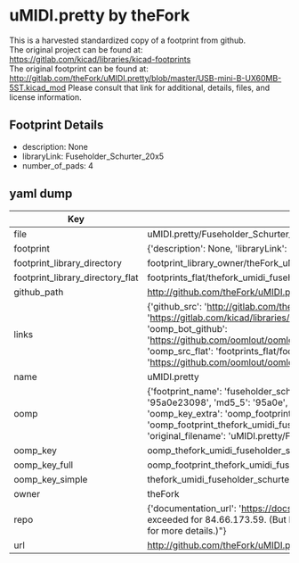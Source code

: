 # uMIDI.pretty by theFork  
This is a harvested standardized copy of a footprint from github.  
The original project can be found at:  
https://gitlab.com/kicad/libraries/kicad-footprints  
The original footprint can be found at:
http://gitlab.com/theFork/uMIDI.pretty/blob/master/USB-mini-B-UX60MB-5ST.kicad_mod
Please consult that link for additional, details, files, and license information.  
## Footprint Details
* description: None  
* libraryLink: Fuseholder_Schurter_20x5  
* number_of_pads: 4  
## yaml dump  
| Key | Value |  
| --- | --- |  
| file | uMIDI.pretty/Fuseholder_Schurter_20x5.kicad_mod |  
| footprint | {'description': None, 'libraryLink': 'Fuseholder_Schurter_20x5', 'number_of_pads': 4} |  
| footprint_library_directory | footprint_library_owner/theFork_uMIDI.pretty |  
| footprint_library_directory_flat | footprints_flat/thefork_umidi_fuseholder_schurter_20x5/working |  
| github_path | http://github.com/theFork/uMIDI.pretty/blob/master/Fuseholder_Schurter_20x5.kicad_mod |  
| links | {'github_src': 'http://gitlab.com/theFork/uMIDI.pretty/blob/master/USB-mini-B-UX60MB-5ST.kicad_mod', 'github_src_repo': 'https://gitlab.com/kicad/libraries/kicad-footprints', 'oomp_bot': 'footprints/thefork_umidi_fuseholder_schurter_20x5/working', 'oomp_bot_github': 'https://github.com/oomlout/oomlout_oomp_footprint_bot/tree/main/footprints/thefork_umidi_fuseholder_schurter_20x5/working', 'oomp_src_flat': 'footprints_flat/footprints_flat/thefork_umidi_fuseholder_schurter_20x5/working', 'oomp_src_flat_github': 'https://github.com/oomlout/oomlout_oomp_footprint_src/tree/main/footprints_flat/thefork_umidi_fuseholder_schurter_20x5/working'} |  
| name | uMIDI.pretty |  
| oomp | {'footprint_name': 'fuseholder_schurter_20x5', 'library_name': 'umidi', 'md5': '95a0e23098d5e07829014f236e8a3fb4', 'md5_10': '95a0e23098', 'md5_5': '95a0e', 'md5_6': '95a0e2', 'oomp_key': 'oomp_thefork_umidi_fuseholder_schurter_20x5', 'oomp_key_extra': 'oomp_footprint_thefork_umidi_fuseholder_schurter_20x5', 'oomp_key_full': 'oomp_footprint_thefork_umidi_fuseholder_schurter_20x5_95a0e2', 'oomp_key_simple': 'thefork_umidi_fuseholder_schurter_20x5', 'original_filename': 'uMIDI.pretty/Fuseholder_Schurter_20x5.kicad_mod', 'owner_name': 'thefork'} |  
| oomp_key | oomp_thefork_umidi_fuseholder_schurter_20x5 |  
| oomp_key_full | oomp_footprint_thefork_umidi_fuseholder_schurter_20x5 |  
| oomp_key_simple | thefork_umidi_fuseholder_schurter_20x5 |  
| owner | theFork |  
| repo | {'documentation_url': 'https://docs.github.com/rest/overview/resources-in-the-rest-api#rate-limiting', 'message': "API rate limit exceeded for 84.66.173.59. (But here's the good news: Authenticated requests get a higher rate limit. Check out the documentation for more details.)"} |  
| url | http://github.com/theFork/uMIDI.pretty |  

